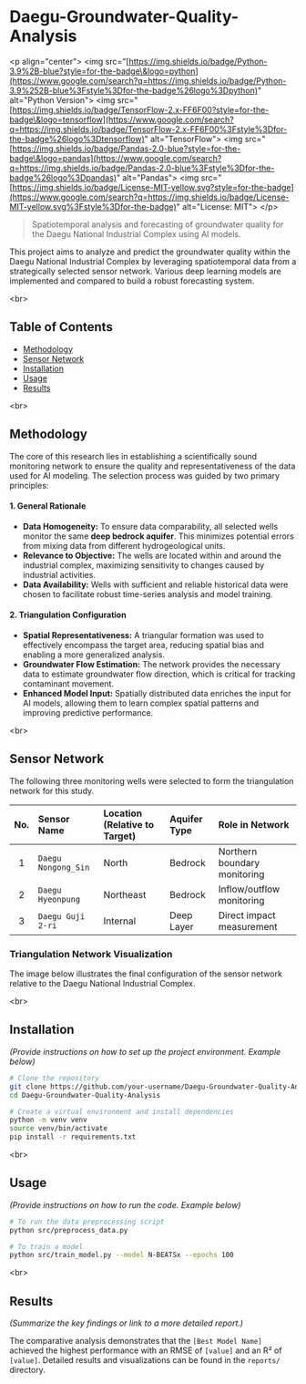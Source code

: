 # Daegu-Groundwater-Quality-Analysis

\<p align="center"\>
\<img src="[https://img.shields.io/badge/Python-3.9%2B-blue?style=for-the-badge\&logo=python](https://www.google.com/search?q=https://img.shields.io/badge/Python-3.9%252B-blue%3Fstyle%3Dfor-the-badge%26logo%3Dpython)" alt="Python Version"\>
\<img src="[https://img.shields.io/badge/TensorFlow-2.x-FF6F00?style=for-the-badge\&logo=tensorflow](https://www.google.com/search?q=https://img.shields.io/badge/TensorFlow-2.x-FF6F00%3Fstyle%3Dfor-the-badge%26logo%3Dtensorflow)" alt="TensorFlow"\>
\<img src="[https://img.shields.io/badge/Pandas-2.0-blue?style=for-the-badge\&logo=pandas](https://www.google.com/search?q=https://img.shields.io/badge/Pandas-2.0-blue%3Fstyle%3Dfor-the-badge%26logo%3Dpandas)" alt="Pandas"\>
\<img src="[https://img.shields.io/badge/License-MIT-yellow.svg?style=for-the-badge](https://www.google.com/search?q=https://img.shields.io/badge/License-MIT-yellow.svg%3Fstyle%3Dfor-the-badge)" alt="License: MIT"\>
\</p\>

> Spatiotemporal analysis and forecasting of groundwater quality for the Daegu National Industrial Complex using AI models.

This project aims to analyze and predict the groundwater quality within the Daegu National Industrial Complex by leveraging spatiotemporal data from a strategically selected sensor network. Various deep learning models are implemented and compared to build a robust forecasting system.

\<br\>

## Table of Contents

  - [Methodology](https://www.google.com/search?q=%23-methodology)
  - [Sensor Network](https://www.google.com/search?q=%23-sensor-network)
  - [Installation](https://www.google.com/search?q=%23-installation)
  - [Usage](https://www.google.com/search?q=%23-usage)
  - [Results](https://www.google.com/search?q=%23-results)

\<br\>

## Methodology

The core of this research lies in establishing a scientifically sound monitoring network to ensure the quality and representativeness of the data used for AI modeling. The selection process was guided by two primary principles:

#### 1\. General Rationale

  - **Data Homogeneity:** To ensure data comparability, all selected wells monitor the same **deep bedrock aquifer**. This minimizes potential errors from mixing data from different hydrogeological units.
  - **Relevance to Objective:** The wells are located within and around the industrial complex, maximizing sensitivity to changes caused by industrial activities.
  - **Data Availability:** Wells with sufficient and reliable historical data were chosen to facilitate robust time-series analysis and model training.

#### 2\. Triangulation Configuration

  - **Spatial Representativeness:** A triangular formation was used to effectively encompass the target area, reducing spatial bias and enabling a more generalized analysis.
  - **Groundwater Flow Estimation:** The network provides the necessary data to estimate groundwater flow direction, which is critical for tracking contaminant movement.
  - **Enhanced Model Input:** Spatially distributed data enriches the input for AI models, allowing them to learn complex spatial patterns and improving predictive performance.

\<br\>

## Sensor Network

The following three monitoring wells were selected to form the triangulation network for this study.

| No. | Sensor Name | Location (Relative to Target) | Aquifer Type | Role in Network |
|:---:|:---|:---|:---|:---|
| 1 | `Daegu Nongong_Sin` | North | Bedrock | Northern boundary monitoring |
| 2 | `Daegu Hyeonpung` | Northeast | Bedrock | Inflow/outflow monitoring |
| 3 | `Daegu Guji 2-ri` | Internal | Deep Layer | Direct impact measurement |

### Triangulation Network Visualization

The image below illustrates the final configuration of the sensor network relative to the Daegu National Industrial Complex.

\<br\>

## Installation

*(Provide instructions on how to set up the project environment. Example below)*

```bash
# Clone the repository
git clone https://github.com/your-username/Daegu-Groundwater-Quality-Analysis.git
cd Daegu-Groundwater-Quality-Analysis

# Create a virtual environment and install dependencies
python -m venv venv
source venv/bin/activate
pip install -r requirements.txt
```

\<br\>

## Usage

*(Provide instructions on how to run the code. Example below)*

```bash
# To run the data preprocessing script
python src/preprocess_data.py

# To train a model
python src/train_model.py --model N-BEATSx --epochs 100
```

\<br\>

## Results

*(Summarize the key findings or link to a more detailed report.)*

The comparative analysis demonstrates that the `[Best Model Name]` achieved the highest performance with an RMSE of `[value]` and an R² of `[value]`. Detailed results and visualizations can be found in the `reports/` directory.
